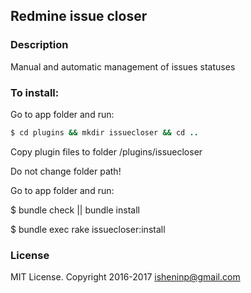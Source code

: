 ## Redmine issue closer

### Description

Manual and automatic management of issues statuses

### To install:

Go to app folder and run:


```ruby
$ cd plugins && mkdir issuecloser && cd ..
```

Copy plugin files to folder /plugins/issuecloser

Do not change folder path!

Go to app folder and run:

$ bundle check || bundle install
	
$ bundle exec rake issuecloser:install

### License
MIT License. Copyright 2016-2017 isheninp@gmail.com
